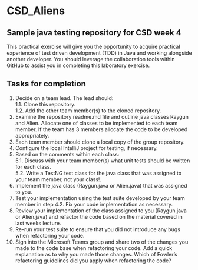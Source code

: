 # CSD_Aliens

## Sample java testing repository for CSD week 4

This practical exercise will give you the opportunity to acquire practical experience of test driven development (TDD) in Java and working alongside another developer. You should leverage the collaboration tools within GitHub to assist you in completing this laboratory exercise.  

## Tasks for completion

  1. Decide on a team lead. The lead should:  
  1.1. Clone this repository.  
  1.2. Add the other team member(s) to the cloned repository.  
  2. Examine the repository readme.md file and outline java classes Raygun and Alien. Allocate one of classes to be implemented to each team member. If the team has 3 members allocate the code to be developed appropriately.  
  3. Each team member should clone a local copy of the group repository.
  4. Configure the local IntelliJ project for testing, if necessary.
  5. Based on the comments within each class:  
  5.1. Discuss with your team member(s) what unit tests should be written for each class.  
  5.2. Write a TestNG test class for the java class that was assigned to your team member, not your class!.  
  6. Implement the java class (Raygun.java or Alien.java) that was assigned to you.
  7. Test your implementation using the test suite developed by your team member in step 4.2. Fix your code implementation as necessary.  
  8. Review your implementation of the class assigned to you (Raygun.java or Alien.java) and refactor the code based on the material covered in last weeks lecture.  
  9. Re-run your test suite to ensure that you did not introduce any bugs when refactoring your code.
  10. Sign into the Microsoft Teams group and share two of the changes you made to the code base when refactoring your code. Add a quick explanation as to why you made those changes. Which of Fowler’s refactoring guidelines did you apply when refactoring the code?  
